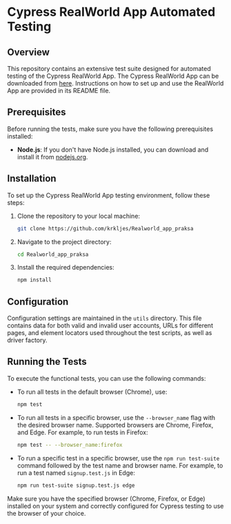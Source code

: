 # Cypress RealWorld App Automated Testing

## Overview

This repository contains an extensive test suite designed for automated testing of the Cypress RealWorld App. The Cypress RealWorld App can be downloaded from [here](https://github.com/cypress-io/cypress-realworld-app). Instructions on how to set up and use the RealWorld App are provided in its README file.

## Prerequisites

Before running the tests, make sure you have the following prerequisites installed:

- **Node.js**: If you don't have Node.js installed, you can download and install it from [nodejs.org](https://nodejs.org/).

## Installation

To set up the Cypress RealWorld App testing environment, follow these steps:

1. Clone the repository to your local machine:

    ```bash
    git clone https://github.com/krkljes/Realworld_app_praksa
    ```

2. Navigate to the project directory:

    ```bash
    cd Realworld_app_praksa
    ```

3. Install the required dependencies:

    ```bash
    npm install
    ```

## Configuration

Configuration settings are maintained in the `utils` directory. This file contains data for both valid and invalid user accounts, URLs for different pages, and element locators used throughout the test scripts, as well as driver factory.

## Running the Tests

To execute the functional tests, you can use the following commands:

- To run all tests in the default browser (Chrome), use:

    ```bash
    npm test
    ```

- To run all tests in a specific browser, use the `--browser_name` flag with the desired browser name. Supported browsers are Chrome, Firefox, and Edge. For example, to run tests in Firefox:

    ```bash
    npm test -- --browser_name:firefox
    ```

- To run a specific test in a specific browser, use the `npm run test-suite` command followed by the test name and browser name. For example, to run a test named `signup.test.js` in Edge:

    ```bash
    npm run test-suite signup.test.js edge
    ```

Make sure you have the specified browser (Chrome, Firefox, or Edge) installed on your system and correctly configured for Cypress testing to use the browser of your choice.